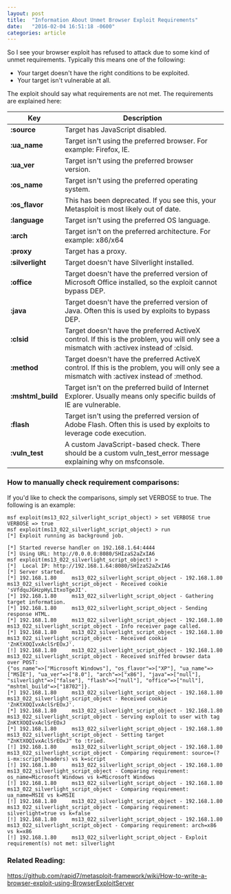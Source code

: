 ```yaml
---
layout: post
title:  "Information About Unmet Browser Exploit Requirements"
date:   "2016-02-04 16:51:18 -0600"
categories: article
---
```


So I see your browser exploit has refused to attack due to some kind of unmet requirements. Typically this means one of the following:

* Your target doesn't have the right conditions to be exploited.
* Your target isn't vulnerable at all.

The exploit should say what requirements are not met. The requirements are explained here:


| Key | Description |
| --- | ----------- |
| **:source** | Target has JavaScript disabled. |
| **:ua_name** | Target isn't using the preferred browser. For example: Firefox, IE. |
| **:ua_ver** | Target isn't using the preferred browser version. |
| **:os_name** | Target isn't using the preferred operating system. |
| **:os_flavor** | This has been deprecated. If you see this, your Metasploit is most likely out of date. |
| **:language** | Target isn't using the preferred OS language. |
| **:arch** | Target isn't on the preferred architecture. For example: x86/x64 |
| **:proxy** | Target has a proxy. |
| **:silverlight** | Target doesn't have Silverlight installed. |
| **:office** | Target doesn't have the preferred version of Microsoft Office installed, so the exploit cannot bypass DEP. |
| **:java** | Target doesn't have the preferred version of Java. Often this is used by exploits to bypass DEP. |
| **:clsid** | Target doesn't have the preferred ActiveX control. If this is the problem, you will only see a mismatch with :activex instead of :clsid. |
| **:method** | Target doesn't have the preferred ActiveX control. If this is the problem, you will only see a mismatch with :activex instead of :method. |
| **:mshtml_build** | Target isn't on the preferred build of Internet Explorer. Usually means only specific builds of IE are vulnerable. |
| **:flash** | Target isn't using the preferred version of Adobe Flash. Often this is used by exploits to leverage code execution. |
| **:vuln_test** | A custom JavaScript-based check. There should be a custom vuln_test_error message explaining why on msfconsole. |


### How to manually check requirement comparisons:

If you'd like to check the comparisons, simply set VERBOSE to true. The following is an example:

```
msf exploit(ms13_022_silverlight_script_object) > set VERBOSE true
VERBOSE => true
msf exploit(ms13_022_silverlight_script_object) > run
[*] Exploit running as background job.

[*] Started reverse handler on 192.168.1.64:4444 
[*] Using URL: http://0.0.0.0:8080/SHIzaS2aZxIA6
msf exploit(ms13_022_silverlight_script_object) >
[*]  Local IP: http://192.168.1.64:8080/SHIzaS2aZxIA6
[*] Server started.
[*] 192.168.1.80     ms13_022_silverlight_script_object - 192.168.1.80     ms13_022_silverlight_script_object - Received cookie 'sVfdquJGHzpHyLItxoTgeJI'.
[*] 192.168.1.80     ms13_022_silverlight_script_object - Gathering target information.
[*] 192.168.1.80     ms13_022_silverlight_script_object - Sending response HTML.
[*] 192.168.1.80     ms13_022_silverlight_script_object - 192.168.1.80     ms13_022_silverlight_script_object - Info receiver page called.
[*] 192.168.1.80     ms13_022_silverlight_script_object - 192.168.1.80     ms13_022_silverlight_script_object - Received cookie 'ZnKtXOQIvxAclSrEOxJ'.
[!] 192.168.1.80     ms13_022_silverlight_script_object - 192.168.1.80     ms13_022_silverlight_script_object - Received sniffed browser data over POST: 
{"os_name"=>["Microsoft Windows"], "os_flavor"=>["XP"], "ua_name"=>["MSIE"], "ua_ver"=>["8.0"], "arch"=>["x86"], "java"=>["null"], "silverlight"=>["false"], "flash"=>["null"], "office"=>["null"], "mshtml_build"=>["18702"]}.
[*] 192.168.1.80     ms13_022_silverlight_script_object - 192.168.1.80     ms13_022_silverlight_script_object - Received cookie 'ZnKtXOQIvxAclSrEOxJ'.
[*] 192.168.1.80     ms13_022_silverlight_script_object - 192.168.1.80     ms13_022_silverlight_script_object - Serving exploit to user with tag ZnKtXOQIvxAclSrEOxJ
[*] 192.168.1.80     ms13_022_silverlight_script_object - 192.168.1.80     ms13_022_silverlight_script_object - Setting target "ZnKtXOQIvxAclSrEOxJ" to :tried.
[!] 192.168.1.80     ms13_022_silverlight_script_object - 192.168.1.80     ms13_022_silverlight_script_object - Comparing requirement: source=(?i-mx:script|headers) vs k=script
[!] 192.168.1.80     ms13_022_silverlight_script_object - 192.168.1.80     ms13_022_silverlight_script_object - Comparing requirement: os_name=Microsoft Windows vs k=Microsoft Windows
[!] 192.168.1.80     ms13_022_silverlight_script_object - 192.168.1.80     ms13_022_silverlight_script_object - Comparing requirement: ua_name=MSIE vs k=MSIE
[!] 192.168.1.80     ms13_022_silverlight_script_object - 192.168.1.80     ms13_022_silverlight_script_object - Comparing requirement: silverlight=true vs k=false
[!] 192.168.1.80     ms13_022_silverlight_script_object - 192.168.1.80     ms13_022_silverlight_script_object - Comparing requirement: arch=x86 vs k=x86
[!] 192.168.1.80     ms13_022_silverlight_script_object - Exploit requirement(s) not met: silverlight
```

### Related Reading:

https://github.com/rapid7/metasploit-framework/wiki/How-to-write-a-browser-exploit-using-BrowserExploitServer